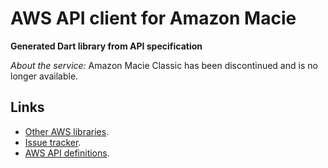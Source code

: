 # AWS API client for Amazon Macie

**Generated Dart library from API specification**

*About the service:*
Amazon Macie Classic has been discontinued and is no longer available.

## Links

- [Other AWS libraries](https://github.com/agilord/aws_client/tree/master/generated).
- [Issue tracker](https://github.com/agilord/aws_client/issues).
- [AWS API definitions](https://github.com/aws/aws-sdk-js/tree/master/apis).
